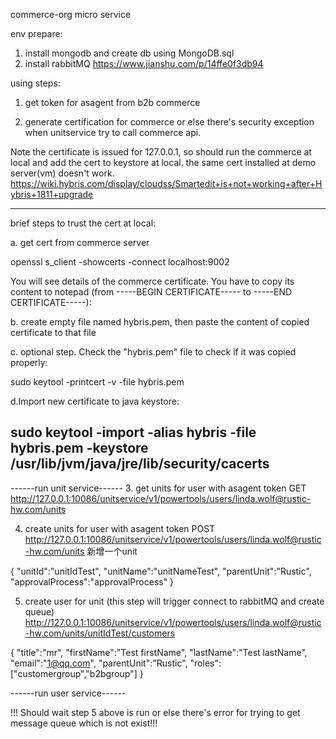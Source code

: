 commerce-org micro service



env prepare:
1. install mongodb and create db using MongoDB.sql
2. install rabbitMQ
https://www.jianshu.com/p/14ffe0f3db94


using steps:
1. get token for asagent from b2b commerce

2. generate certification for commerce or else there's security exception when unitservice try to call commerce api.

Note the certificate is issued for 127.0.0.1, so should run the commerce at local and add the cert to keystore at local. the same cert installed at demo server(vm) doesn't work.
https://wiki.hybris.com/display/cloudss/Smartedit+is+not+working+after+Hybris+1811+upgrade

-------------------------------------------
brief steps to trust the cert at local:

a. get cert from commerce server

openssl s_client -showcerts -connect localhost:9002

You will see details of the commerce certificate. You have to copy its content to notepad (from -----BEGIN CERTIFICATE----- to -----END CERTIFICATE-----):

b. create empty file named hybris.pem, then paste the content of copied certificate to that file

c. optional step. Check the "hybris.pem" file to check if it was copied properly:

sudo keytool -printcert -v -file hybris.pem

d.Import new certificate to java keystore:

sudo keytool -import -alias hybris -file hybris.pem -keystore /usr/lib/jvm/java/jre/lib/security/cacerts
-------------------------------------------


------run unit service------
3. get units for user with asagent token
GET http://127.0.0.1:10086/unitservice/v1/powertools/users/linda.wolf@rustic-hw.com/units 

4. create units for user with asagent token
POST http://127.0.0.1:10086/unitservice/v1/powertools/users/linda.wolf@rustic-hw.com/units 新增一个unit

{
	"unitId":"unitIdTest",
	"unitName":"unitNameTest",
	"parentUnit":"Rustic",
	"approvalProcess":"approvalProcess"
}

5. create user for unit (this step will trigger connect to rabbitMQ and create queue)
http://127.0.0.1:10086/unitservice/v1/powertools/users/linda.wolf@rustic-hw.com/units/unitIdTest/customers

{
	"title":"mr",
	"firstName":"Test firstName",
	"lastName":"Test lastName",
	"email":"1@qq.com",
	"parentUnit":"Rustic",
	"roles":["customergroup","b2bgroup"]
}


------run user service------

!!! Should wait step 5 above is run or else there's error for trying to get message queue which is not exist!!!
